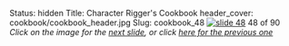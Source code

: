 Status: hidden
Title: Character Rigger's Cookbook
header_cover: cookbook/cookbook_header.jpg
Slug: cookbook_48
[![slide 48](https://dl.dropboxusercontent.com/u/2977490/presentations/cookbook/img48.jpg)](cookbook_49)
48 of 90
_Click on the image for the [next slide](cookbook_49), or click [here for the previous one](cookbook_47)_
